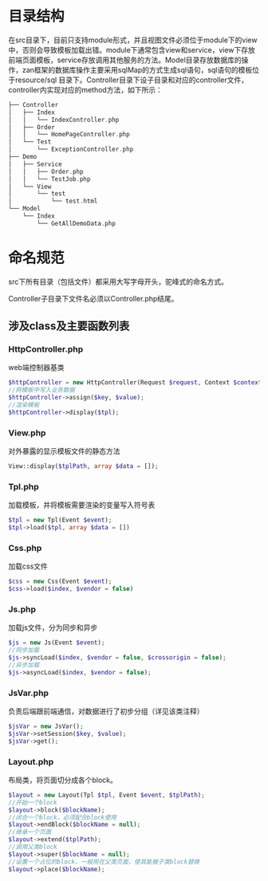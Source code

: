 # 目录结构

在src目录下，目前只支持module形式，并且视图文件必须位于module下的view中，否则会导致模板加载出错。module下通常包含view和service，view下存放前端页面模板，service存放调用其他服务的方法。Model目录存放数据库的操作，zan框架的数据库操作主要采用sqlMap的方式生成sql语句，sql语句的模板位于resource/sql 目录下。Controller目录下设子目录和对应的controller文件，controller内实现对应的method方法，如下所示：

```php
├── Controller
│   ├── Index
│   │   └── IndexController.php
│   ├── Order
│   │   └── HomePageController.php
│   └── Test
│       └── ExceptionController.php
├── Demo
│   ├── Service
│   │   ├── Order.php
│   │   └── TestJob.php
│   └── View
│       └── test
│           └── test.html
└── Model
    └── Index
        └── GetAllDemoData.php
```

# 命名规范

src下所有目录（包括文件）都采用大写字母开头，驼峰式的命名方式。

Controller子目录下文件名必须以Controller.php结尾。

## 涉及class及主要函数列表

### HttpController.php

web端控制器基类

```php
$httpController = new HttpController(Request $request, Context $context);
//网模板中写入业务数据
$httpController->assign($key, $value);
//渲染模板
$httpController->display($tpl);
```

### View.php

对外暴露的显示模板文件的静态方法

```php
View::display($tplPath, array $data = []);
```

### Tpl.php

加载模板，并将模板需要渲染的变量写入符号表

```php
$tpl = new Tpl(Event $event);
$tpl->load($tpl, array $data = [])
```

### Css.php

加载css文件

```php
$css = new Css(Event $event);
$css->load($index, $vendor = false)
```

### Js.php

加载js文件，分为同步和异步

```php
$js = new Js(Event $event);
//同步加载
$js->syncLoad($index, $vendor = false, $crossorigin = false);
//异步加载
$js->asyncLoad($index, $vendor = false);
```

### JsVar.php

负责后端跟前端通信，对数据进行了初步分组（详见该类注释）

```php
$jsVar = new JsVar();
$jsVar->setSession($key, $value);
$jsVar->get();
```

### Layout.php

布局类，将页面切分成各个block。

```php
$layout = new Layout(Tpl $tpl, Event $event, $tplPath);
//开始一个block
$layout->block($blockName);
//闭合一个block，必须配合block使用
$layout->endBlock($blockName = null);
//继承一个页面
$layout->extend($tplPath);
//调用父类block
$layout->super($blockName = null);
//设置一个占位的block，一般用在父类页面，使其能被子类block替换
$layout->place($blockName);
```



